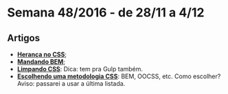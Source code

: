 # Semana 48/2016 - de 28/11 a 4/12

## Artigos

* [__Herança no CSS__](https://www.smashingmagazine.com/2016/11/css-inheritance-cascade-global-scope-new-old-worst-best-friends/);
* [__Mandando BEM__](https://github.com/sturobson/BEM-resources);
* [__Limpando CSS__](https://webdesign.tutsplus.com/tutorials/remove-unnecessary-css-with-purifycss-and-grunt--cms-27726): Dica: tem pra Gulp também.
* [__Escolhendo uma metodologia CSS__](http://simurai.com/blog/2016/11/27/css-methodologies): BEM, OOCSS, etc. Como escolher? Aviso: passarei a usar a última listada.
